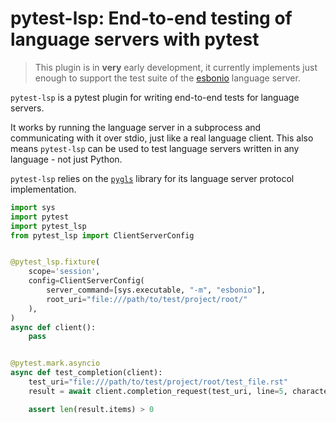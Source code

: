 # pytest-lsp: End-to-end testing of language servers with pytest

> This plugin is in **very** early development, it currently implements just enough to support the  test suite of the [esbonio](https://github.com/swyddfa/esbonio) language server.

`pytest-lsp` is a pytest plugin for writing end-to-end tests for language servers.

It works by running the language server in a subprocess and communicating with it over stdio, just like a real language client. 
This also means `pytest-lsp` can be used to test language servers written in any language - not just Python.

`pytest-lsp` relies on the [`pygls`](https://github.com/openlawlibrary/pygls) library for its language server protocol implementation.

```python
import sys
import pytest
import pytest_lsp
from pytest_lsp import ClientServerConfig


@pytest_lsp.fixture(
    scope='session', 
    config=ClientServerConfig(
        server_command=[sys.executable, "-m", "esbonio"],
        root_uri="file:///path/to/test/project/root/"
    ),
)
async def client():
    pass  


@pytest.mark.asyncio
async def test_completion(client):
    test_uri="file:///path/to/test/project/root/test_file.rst"
    result = await client.completion_request(test_uri, line=5, character=23)

    assert len(result.items) > 0
```